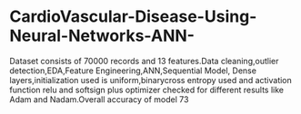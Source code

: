 # CardioVascular-Disease-Using-Neural-Networks-ANN-

Dataset consists of 70000 records and 13 features.Data cleaning,outlier detection,EDA,Feature Engineering,ANN,Sequential Model,
Dense layers,initialization used is uniform,binarycross entropy used and activation function relu and softsign
plus optimizer checked for different results like Adam and Nadam.Overall accuracy of model 73
